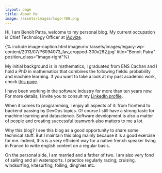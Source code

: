 ```yaml
---
layout: page
title: About Me
image: /assets/images/logo-400.png
---
```



Hi, I am Benoît Patra, welcome to my personal blog. My current occupation is Chief Technology Officer at <a title="iAdvize" href="https://www.iadvize.com/">iAdvize</a>.

{% include image-caption.html imageurl='/assets/images/legacy-wp-content/2013/07/P6094073_fav_cropped-300x262.jpg' title="Benoit Patra" position_class="image-right"%}

My initial background is in mathematics, I graduated from ENS Cachan and I hold a PhD in mathematics that combines the following fields: probability and machine learning. If you want to take a look at my past academic work, check [this page](/academic). 

I have been working in the software industry for more than ten years now. For more details, I invite you to consult my <a title="LinkedIn profile" href="https://www.linkedin.com/in/benoit-patra/">LinkedIn profile</a>. 

When it comes to programming, I enjoy all aspects of it: from frontend to backend passing by DevOps topics. Of course I still have a strong taste for machine learning and datascience. Software development is also a matter of people and creating successful teamwork also matters to me a lot. 

Why this blog? I see this blog as a good opportunity to share some technical stuff. But I maintain this blog mainly because it is a good exercise for me. Indeed, this is a very efficient way for a native french speaker living in France to write english content on a regular basis.

On the personal side, I am married and a father of two. I am also very fond of sailing and all watersports. I practice regularly racing, cruising, windsurfing, kitesurfing, foiling, dinghies etc.